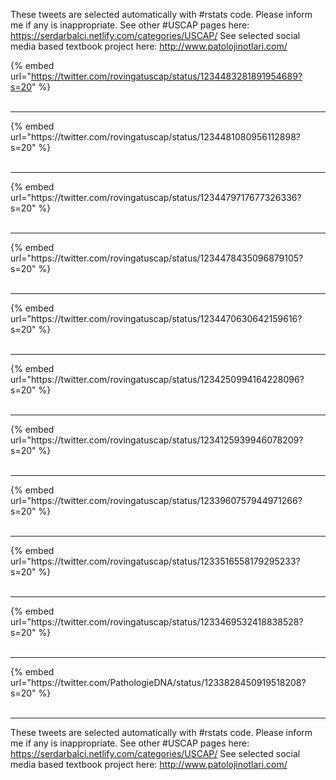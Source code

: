 

These tweets are selected automatically with #rstats code. Please inform me if any is inappropriate.
See other #USCAP pages here: https://serdarbalci.netlify.com/categories/USCAP/ 
See selected social media based textbook project here: http://www.patolojinotlari.com/

{% embed url="https://twitter.com/rovingatuscap/status/1234483281891954689?s=20" %}<br>
<br>
<hr>
{% embed url="https://twitter.com/rovingatuscap/status/1234481080956112898?s=20" %}<br>
<br>
<hr>
{% embed url="https://twitter.com/rovingatuscap/status/1234479717677326336?s=20" %}<br>
<br>
<hr>
{% embed url="https://twitter.com/rovingatuscap/status/1234478435096879105?s=20" %}<br>
<br>
<hr>
{% embed url="https://twitter.com/rovingatuscap/status/1234470630642159616?s=20" %}<br>
<br>
<hr>
{% embed url="https://twitter.com/rovingatuscap/status/1234250994164228096?s=20" %}<br>
<br>
<hr>
{% embed url="https://twitter.com/rovingatuscap/status/1234125939946078209?s=20" %}<br>
<br>
<hr>
{% embed url="https://twitter.com/rovingatuscap/status/1233960757944971266?s=20" %}<br>
<br>
<hr>
{% embed url="https://twitter.com/rovingatuscap/status/1233516558179295233?s=20" %}<br>
<br>
<hr>
{% embed url="https://twitter.com/rovingatuscap/status/1233469532418838528?s=20" %}<br>
<br>
<hr>
{% embed url="https://twitter.com/PathologieDNA/status/1233828450919518208?s=20" %}<br>
<br>
<hr>


These tweets are selected automatically with #rstats code. Please inform me if any is inappropriate.
See other #USCAP pages here: https://serdarbalci.netlify.com/categories/USCAP/ 
See selected social media based textbook project here: http://www.patolojinotlari.com/
